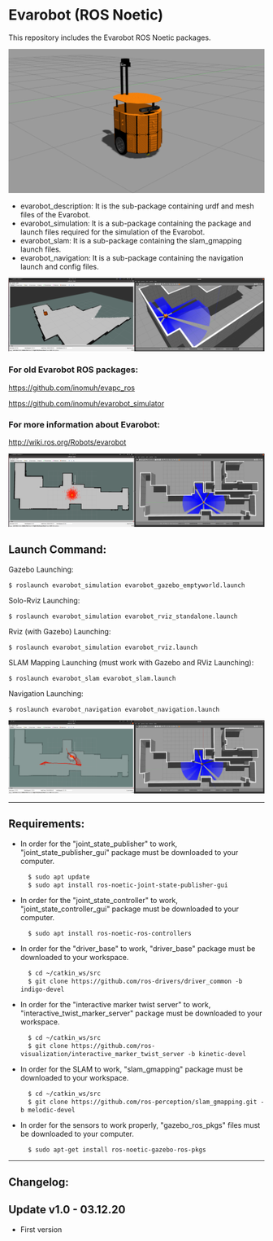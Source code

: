 # Evarobot (ROS Noetic)

This repository includes the Evarobot ROS Noetic packages.

![Image of Evarobot](https://github.com/inomuh/evarobot/blob/main/images/evarobot.png)

- evarobot_description: It is the sub-package containing urdf and mesh files of the Evarobot.
- evarobot_simulation: It is a sub-package containing the package and launch files required for the simulation of the Evarobot.
- evarobot_slam: It is a sub-package containing the slam_gmapping launch files.
- evarobot_navigation: It is a sub-package containing the navigation launch and config files.

![Image of Evarobot Slam](https://github.com/inomuh/evarobot/blob/main/images/evarobot_slam.png)

### For old Evarobot ROS packages: 

https://github.com/inomuh/evapc_ros

https://github.com/inomuh/evarobot_simulator
      
### For more information about Evarobot:
    
http://wiki.ros.org/Robots/evarobot
      
![Image of Evarobot Navigation](https://github.com/inomuh/evarobot/blob/main/images/evarobot_navigation.png)

Launch Command:
---------------

Gazebo Launching:

    $ roslaunch evarobot_simulation evarobot_gazebo_emptyworld.launch

Solo-Rviz Launching:

    $ roslaunch evarobot_simulation evarobot_rviz_standalone.launch
    
Rviz (with Gazebo) Launching:

    $ roslaunch evarobot_simulation evarobot_rviz.launch
    
SLAM Mapping Launching (must work with Gazebo and RViz Launching):

    $ roslaunch evarobot_slam evarobot_slam.launch
    
Navigation Launching:

    $ roslaunch evarobot_navigation evarobot_navigation.launch

![Image of Evarobot Navigation Move](https://github.com/inomuh/evarobot/blob/main/images/evarobot_navigation_move.png)

-----------------------------------------------------------------------------------------------------------------------
Requirements:
-------------
- In order for the "joint_state_publisher" to work, "joint_state_publisher_gui" package must be downloaded to your computer.

        $ sudo apt update
        $ sudo apt install ros-noetic-joint-state-publisher-gui
        
- In order for the "joint_state_controller" to work, "joint_state_controller_gui" package must be downloaded to your computer.

        $ sudo apt install ros-noetic-ros-controllers
       
- In order for the "driver_base" to work, "driver_base" package must be downloaded to your workspace.
        
        $ cd ~/catkin_ws/src
        $ git clone https://github.com/ros-drivers/driver_common -b indigo-devel
        
- In order for the "interactive marker twist server" to work, "interactive_twist_marker_server" package must be downloaded to your workspace.
        
        $ cd ~/catkin_ws/src
        $ git clone https://github.com/ros-visualization/interactive_marker_twist_server -b kinetic-devel
        
- In order for the SLAM to work, "slam_gmapping" package must be downloaded to your workspace.
        
        $ cd ~/catkin_ws/src
        $ git clone https://github.com/ros-perception/slam_gmapping.git -b melodic-devel
        
- In order for the sensors to work properly, "gazebo_ros_pkgs" files must be downloaded to your computer.

        $ sudo apt-get install ros-noetic-gazebo-ros-pkgs
        
-------------------------------------------------------------------------------
Changelog:
----------
Update v1.0 - 03.12.20
----------------------
- First version
        
